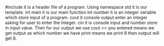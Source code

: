 #include<iostream> it is a header file of a program.
Using namespace std it is our template.
int main it is our main function 
int number it is an integer variable which store input of a program.
cout it console output.enter an integer asking for user to enter the Integer.
cin it is console input and number store in input value.
Then for our output  we use cout << you entered means we get output as which number we have print means we print 8 then output will get 8.
